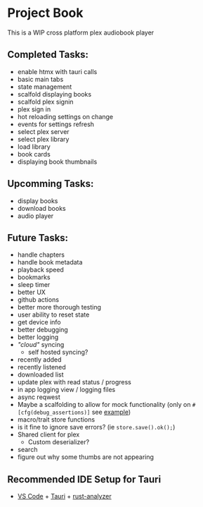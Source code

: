 # Project Book

This is a WIP cross platform plex audiobook player

## Completed Tasks:
- enable htmx with tauri calls
- basic main tabs
- state management
- scalfold displaying books
- scalfold plex signin
- plex sign in
- hot reloading settings on change
- events for settings refresh
- select plex server
- select plex library
- load library
- book cards
- displaying book thumbnails

## Upcomming Tasks:
- display books
- download books
- audio player


## Future Tasks:
- handle chapters
- handle book metadata
- playback speed
- bookmarks
- sleep timer
- better UX
- github actions
- better more thorough testing
- user ability to reset state
- get device info
- better debugging
- better logging
- _"cloud"_ syncing
  - self hosted syncing?
- recently added
- recently listened
- downloaded list
- update plex with read status / progress
- in app logging view / logging files
- async reqwest
- Maybe a scalfolding to allow for mock functionality (only on `#[cfg(debug_assertions)]` see [example](https://stackoverflow.com/questions/39204908/how-to-check-release-debug-builds-using-cfg-in-rust))
- macro/trait store functions
- is it fine to ignore save errors? (ie `store.save().ok();`)
- Shared client for plex
  - Custom deserializer?
- search
- figure out why some thumbs are not appearing

## Recommended IDE Setup for Tauri

- [VS Code](https://code.visualstudio.com/) + [Tauri](https://marketplace.visualstudio.com/items?itemName=tauri-apps.tauri-vscode) + [rust-analyzer](https://marketplace.visualstudio.com/items?itemName=rust-lang.rust-analyzer)
